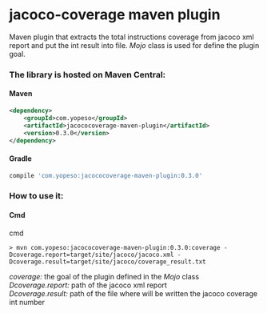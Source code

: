 # jacoco-coverage maven plugin

Maven plugin that extracts the total instructions coverage from jacoco xml report and put the int result into file.
*Mojo* class is used for define the plugin goal.

### The library is hosted on Maven Central:

#### Maven
```xml
<dependency>
    <groupId>com.yopeso</groupId>
    <artifactId>jacococoverage-maven-plugin</artifactId>
    <version>0.3.0</version>
</dependency>
```

#### Gradle
```groovy
compile 'com.yopeso:jacococoverage-maven-plugin:0.3.0'
```

### How to use it:

#### Cmd

cmd
```shell
> mvn com.yopeso:jacococoverage-maven-plugin:0.3.0:coverage -Dcoverage.report=target/site/jacoco/jacoco.xml -Dcoverage.result=target/site/jacoco/coverage_result.txt
```


*coverage:* the goal of the plugin defined in the *Mojo* class  
*Dcoverage.report:* path of the jacoco xml report   
*Dcoverage.result:* path of the file where will be written the jacoco coverage int number
